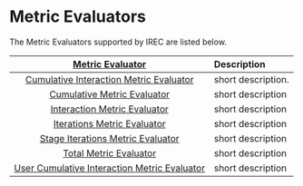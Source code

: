 # Metric Evaluators

The Metric Evaluators supported by IREC are listed below.

| [Metric Evaluator](https://github.com/irec-org/irec/blob/master/irec/metric_evaluators/MetricEvaluator.py) | Description
| :---: | :--- |
| [Cumulative Interaction Metric Evaluator](https://github.com/irec-org/irec/blob/master/irec/metric_evaluators/CumulativeInteractionMetricEvaluator.py) | short description.
| [Cumulative Metric Evaluator](https://github.com/irec-org/irec/blob/master/irec/metric_evaluators/CumulativeMetricEvaluator.py) | short description  
| [Interaction Metric Evaluator](https://github.com/irec-org/irec/blob/master/irec/metric_evaluators/InteractionMetricEvaluator.py) | short description  
| [Iterations Metric Evaluator](https://github.com/irec-org/irec/blob/master/irec/metric_evaluators/IterationsMetricEvaluator.py) | short description 
| [Stage Iterations Metric Evaluator](https://github.com/irec-org/irec/blob/master/irec/metric_evaluators/StageIterationsMetricEvaluator.py) | short description 
| [Total Metric Evaluator](https://github.com/irec-org/irec/blob/master/irec/metric_evaluators/TotalMetricEvaluator.py) | short description 
| [User Cumulative Interaction Metric Evaluator](https://github.com/irec-org/irec/blob/master/irec/metric_evaluators/UserCumulativeInteractionMetricEvaluator.py) | short description 
